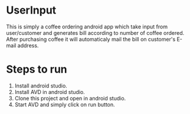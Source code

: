 # UserInput
This is simply a coffee ordering android app which take input from user/customer and generates bill according to number of coffee ordered. After purchasing coffee it will automaticaly mail the bill on customer's E-mail address.

# Steps to run
1. Install android studio.
2. Install AVD in android studio.
3. Clone this project and open in android studio.
4. Start AVD and simply click on run button.
